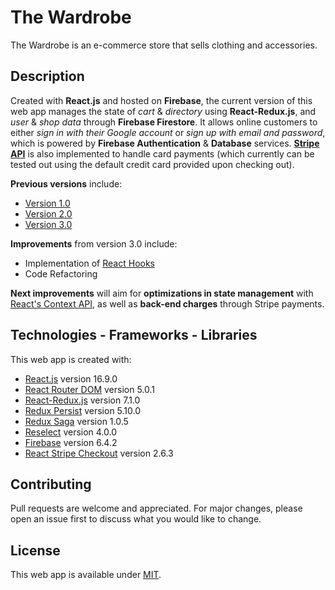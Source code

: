 # The Wardrobe

The Wardrobe is an e-commerce store that sells clothing and accessories.

## Description

Created with **React.js** and hosted on **Firebase**, the current version of this web app manages the state of _cart_ & _directory_ using **React-Redux.js**, and _user_ & _shop data_ through **Firebase Firestore**. It allows online customers to either _sign in with their Google account_ or _sign up with email and password_, which is powered by **Firebase Authentication** & **Database** services. **[Stripe API](https://stripe.com)** is also implemented to handle card payments (which currently can be tested out using the default credit card provided upon checking out).

**Previous versions** include:

- [Version 1.0](https://github.com/k-awe-some/the-wardrobe-v1.0)
- [Version 2.0](https://github.com/k-awe-some/the-wardrobe-v2.0)
- [Version 3.0](https://github.com/k-awe-some/the-wardrobe-v3.0)

**Improvements** from version 3.0 include:

- Implementation of [React Hooks](https://reactjs.org/docs/hooks-intro.html)
- Code Refactoring

**Next improvements** will aim for **optimizations in state management** with [React's Context API](https://reactjs.org/docs/context.html), as well as **back-end charges** through Stripe payments.

## Technologies - Frameworks - Libraries

This web app is created with:

- [React.js](https://reactjs.org) version 16.9.0
- [React Router DOM](https://reacttraining.com/react-router/) version 5.0.1
- [React-Redux.js](https://react-redux.js.org) version 7.1.0
- [Redux Persist](https://github.com/rt2zz/redux-persist) version 5.10.0
- [Redux Saga](https://redux-saga.js.org) version 1.0.5
- [Reselect](https://github.com/reduxjs/reselect) version 4.0.0
- [Firebase](https://firebase.google.com) version 6.4.2
- [React Stripe Checkout](https://github.com/azmenak/react-stripe-checkout) version 2.6.3

## Contributing

Pull requests are welcome and appreciated. For major changes, please open an issue first to discuss what you would like to change.

## License

This web app is available under [MIT](https://choosealicense.com/licenses/mit/).
